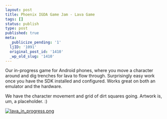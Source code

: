 ```yaml
---
layout: post
title: Phoenix IGDA Game Jam - Lava Game
tags: []
status: publish
type: post
published: true
meta:
  _publicize_pending: '1'
  ljID: '1091'
  original_post_id: '1410'
  _wp_old_slug: '1410'
---
```

Our in-progress game for Android phones, where you move a character around and dig trenches for lava to flow through.  Surprisingly easy work once you have the SDK installed and configured.  Works great on both an emulator and the hardware.

We have the character movement and grid of dirt squares going.  Artwork is, um, a placeholder. :)

<a href='http://jay.mcgavren.com/blog/wp-content/uploads/2010/04/lava_in_progress.png' title='lava_in_progress.png'><img src='http://jay.mcgavren.com/blog/wp-content/uploads/2010/04/lava_in_progress.thumbnail.png' alt='lava_in_progress.png' /></a>
